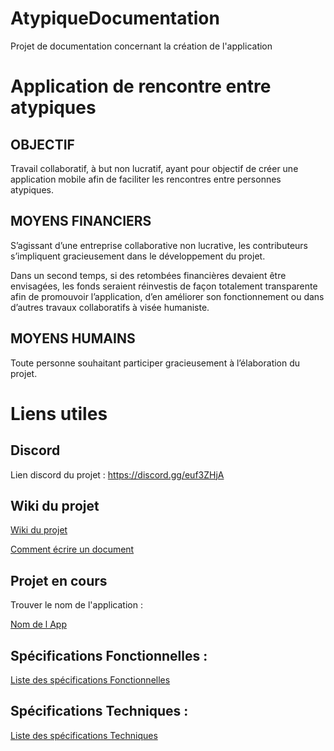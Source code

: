 # AtypiqueDocumentation
Projet de documentation concernant la création de l'application

# Application de rencontre entre atypiques


## OBJECTIF

Travail collaboratif, à but non lucratif, ayant pour objectif de créer une application mobile afin de faciliter les rencontres entre personnes atypiques.

## MOYENS FINANCIERS

S’agissant d’une entreprise collaborative non lucrative, les contributeurs s’impliquent gracieusement dans le développement du projet.

Dans un second temps, si des retombées financières devaient être envisagées, les fonds seraient réinvestis de façon totalement transparente afin de promouvoir l’application, d’en améliorer son fonctionnement ou dans d’autres travaux collaboratifs à visée humaniste.

## MOYENS HUMAINS

Toute personne souhaitant participer gracieusement à l’élaboration du projet.

# Liens utiles

## Discord

Lien discord du projet : https://discord.gg/euf3ZHjA

## Wiki du projet

[Wiki du projet](https://github.com/AtypiqueOrganization/AtypiqueDocumentation/wiki)

[Comment écrire un document](https://docs.github.com/en/github/writing-on-github/getting-started-with-writing-and-formatting-on-github)

## Projet en cours

Trouver le nom de l'application : 

[Nom de l App](communication/nom_de_l_application.md)

## Spécifications Fonctionnelles :

[Liste des spécifications Fonctionnelles](specifications-fonctionnelles/index.md)


## Spécifications Techniques :

[Liste des spécifications Techniques](specifications-techniques/index.md)


